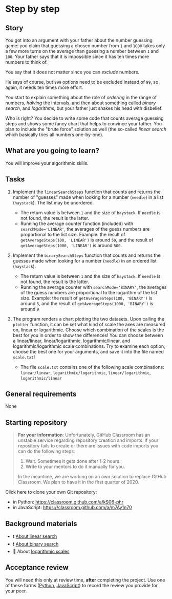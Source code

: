 # Step by step

## Story

You got into an argument with your father about the number guessing
game: you claim that guessing a chosen number from `1` and `1000` takes
only a few more turns on the average than guessing a number between `1`
and `100`. Your father says that it is impossible since it has ten times
more numbers to think of.

You say that it does not matter since you can _exclude_ numbers.

He says of course, but `999` options need to be excluded instead of
`99`, so again, it needs ten times more effort.

You start to explain something about the role of _ordering_ in the range
of numbers, _halving_ the intervals, and then about something called
_binary search_, and _logarithms_, but your father just shakes his head
with disbelief.

Who is right? You decide to write some code that counts average guessing
steps and shows some fancy chart that helps to convince your father. You
plan to include the "brute force" solution as well (the so-called
_linear search_ which basically tries all numbers one-by-one).

## What are you going to learn?

You will improve your algorithmic skills.

## Tasks


1. Implement the `linearSearchSteps` function that counts and returns the number of "guesses" made when looking for a number (`needle`) in a list (`haystack`). The list may be unordered.

    - The return value is between `1` and the size of `haystack`. If `needle` is not found, the result is the latter.
    - Running the average counter function (included) with `searchMode='LINEAR'`, the averages of the guess numbers are proportional to the list size. Example: the result of `getAverageSteps(100, 'LINEAR')` is around `50`, and the result of `getAverageSteps(1000, 'LINEAR')` is around `500`.

2. Implement the `binarySearchSteps` function that counts and returns the guesses made when looking for a number (`needle`) in an ordered list (`haystack`).

    - The return value is between `1` and the size of `haystack`. If `needle` is not found, the result is the latter.
    - Running the average counter with `searchMode='BINARY'`, the averages of the guess numbers are proportional to the logarithm of the list size. Example: the result of `getAverageSteps(100, 'BINARY')` is around `5`, and the result of `getAverageSteps(1000, 'BINARY')` is around `9`

3. The program renders a chart plotting the two datasets. Upon calling the `plotter` function, it can be set what kind of scale the axes are measured on, linear or logarithmic. Choose which combination of the scales is the best for you in order to show the differences! You can choose between a linear/linear, linear/logarithmic, logarithmic/linear, and logarithmic/logarithmic scale combinations. Try to examine each option, choose the best one for your arguments, and save it into the file named `scale.txt`!

    - The file `scale.txt` contains one of the following scale combinations: `linear/linear`, `logarithmic/logarithmic`, `linear/logarithmic`, `logarithmic/linear`


## General requirements


None

## Starting repository

> **For your information**: Unfortunately, GitHub Classroom has an unstable service regarding repository creation and imports. If your repository fails to create or there are issues with code imports you can do the following steps:
>
> 1. Wait. Sometimes it gets done after 1-2 hours.
> 2. Write to your mentors to do it manually for you.
>
> In the meantime, we are working on an own solution to replace GitHub Classroom. We plan to have it in the first quarter of 2020.

Click here to clone your own Git repository:
- in Python: https://classroom.github.com/a/kS06-phr
- in JavaScript: https://classroom.github.com/a/m7Ay1n70

## Background materials

- :exclamation: [About linear search](https://www.geeksforgeeks.org/linear-search/)
- :exclamation: [About binary search](https://www.geeksforgeeks.org/binary-search/)
- :lollipop: About [logarithmic scales](https://www.khanacademy.org/math/algebra-home/alg-exp-and-log/alg-logarithmic-scale/v/logarithmic-scale?modal=1)

## Acceptance review

You will need this only at review time, **after** completing the
project. Use one of these forms
([Python](https://forms.gle/puw6ydAHZ93x2Avb9),
[JavaScript](https://forms.gle/2QnWA118mLqR9pPD8)) to record the review
you provide for your peer.
